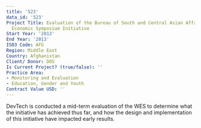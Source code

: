 ```yaml
---
title: '523'
data_id: '523'
Project Title: Evaluation of the Bureau of South and Central Asian Affairs’ Women’s
  Economic Symposium Initiative
Start Year: '2013'
End Year: '2013'
ISO3 Code: AFG
Region: Middle East
Country: Afghanistan
Client/ Donor: DOS
Is Current Project? (true/false): ''
Practice Area:
- Monitoring and Evaluation
- Education, Gender and Youth
Contract Value USD: ''
---
```


DevTech is conducted a mid-term evaluation of the WES to determine what the initiative has achieved thus far, and how the design and implementation of this initiative have impacted early results.